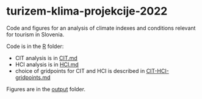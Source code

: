 # turizem-klima-projekcije-2022

Code and figures for an analysis of climate indexes and conditions relevant for tourism in Slovenia.

Code is in the [R](https://github.com/rokuk/turizem-klima-projekcije-2022/tree/main/R) folder:
- CIT analysis is in [CIT.md](/R/CIT.md)
- HCI analysis is in [HCI.md](/R/HCI.md)
- choice of gridpoints for CIT and HCI is described in [CIT-HCI-gridpoints.md](https://github.com/rokuk/turizem-klima-projekcije-2022/blob/main/R/CIT-HCI-gridpoints.md)

Figures are in the [output](https://github.com/rokuk/turizem-klima-projekcije-2022/tree/main/output) folder.
